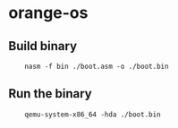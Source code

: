 # orange-os

## Build binary
```
    nasm -f bin ./boot.asm -o ./boot.bin
```

##  Run the binary 
```
    qemu-system-x86_64 -hda ./boot.bin
```